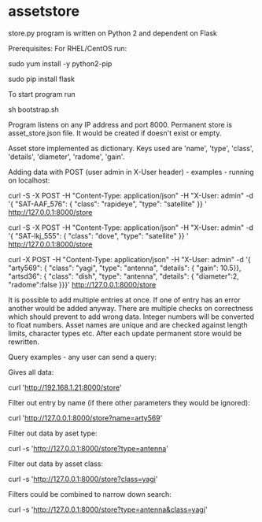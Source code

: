 # assetstore

store.py program is written on Python 2 and dependent on Flask

Prerequisites:
For RHEL/CentOS run:

sudo yum install -y python2-pip

sudo pip install flask

To start program run

sh bootstrap.sh

Program listens on any IP address and port 8000.
Permanent store is asset_store.json file. It would be created if doesn't
exist or empty.

Asset store implemented as dictionary.
Keys used are 'name', 'type', 'class', 'details', 'diameter', 'radome', 'gain'.

Adding data with POST (user admin in X-User header) - examples - running on localhost:

curl -S -X POST -H "Content-Type: application/json" -H "X-User: admin" -d '{
"SAT-AAF_576": { "class": "rapideye", "type": "satellite" }}
' http://127.0.0.1:8000/store

curl -S -X POST -H "Content-Type: application/json" -H "X-User: admin" -d '{
"SAT-lkj_555": { "class": "dove", "type": "satellite" }}
' http://127.0.0.1:8000/store

curl -X POST -H "Content-Type: application/json" -H "X-User: admin" -d '{
"arty569": { "class": "yagi", "type": "antenna", "details": { "gain": 10.5}},
"artsd36": { "class": "dish", "type": "antenna", "details": 
{ "diameter":2, "radome":false }}}'  http://127.0.0.1:8000/store

It is possible to add multiple entries at once.
If one of entry has an error another would be added anyway.
There are multiple checks on correctness which should prevent to add wrong data.
Integer numbers will be converted to float numbers.
Asset names are unique and are checked against length limits, character types etc. 
After each update permanent store would be rewritten.

Query examples - any user can send a query:

Gives all data:

curl  'http://192.168.1.21:8000/store'

Filter out entry by name (if there other parameters they would be ignored):

curl  'http://127.0.0.1:8000/store?name=arty569'

Filter out data by aset type:

curl -s 'http://127.0.0.1:8000/store?type=antenna'

Filter out data by asset class:

curl -s 'http://127.0.0.1:8000/store?class=yagi'

Filters could be combined to narrow down search:

curl -s 'http://127.0.0.1:8000/store?type=antenna&class=yagi'


